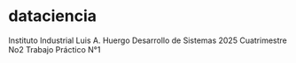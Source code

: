 # dataciencia
Instituto Industrial Luis A. Huergo Desarrollo de Sistemas 2025  Cuatrimestre No2 Trabajo Práctico N°1
